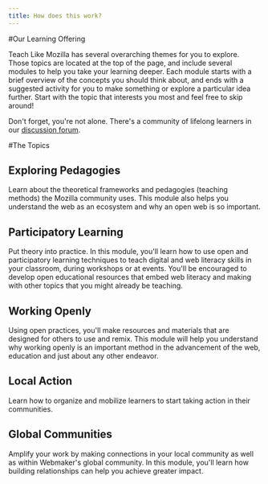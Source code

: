 ```yaml
---
title: How does this work?
---
```


#Our Learning Offering

Teach Like Mozilla has several overarching themes for you to explore. Those topics are located at the top of the page, and include several modules to help you take your learning deeper. Each module starts with a brief overview of the concepts you should think about, and ends with a suggested activity for you to make something or explore a particular idea further. Start with the topic that interests you most and feel free to skip around!

Don't forget, you're not alone. There's a community of lifelong learners in our [discussion forum](http://discourse.webmaker.org).

#The Topics

## Exploring Pedagogies

Learn about the theoretical frameworks and pedagogies (teaching methods) the Mozilla community uses. This module also helps you understand the web as an ecosystem and why an open web is so important. 

## Participatory Learning

Put theory into practice. In this module, you'll learn how to use open and participatory learning techniques to teach digital and web literacy skills in your classroom, during workshops or at events. You'll be encouraged to develop open educational resources that embed web literacy and making with other topics that you might already be teaching.

## Working Openly

Using open practices, you'll make resources and materials that are designed for others to use and remix. This module will help you understand why working openly is an important method in the advancement of the web, education and just about any other endeavor. 

## Local Action
Learn how to organize and mobilize learners to start taking action in their communities. 

## Global Communities

Amplify your work by making connections in your local community as well as within Webmaker's global community. In this module, you'll learn how building relationships can help you achieve greater impact.